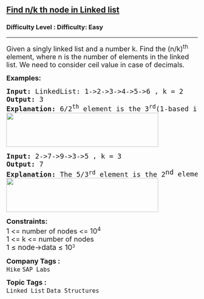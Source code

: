 <h2><a href="https://www.geeksforgeeks.org/problems/find-nk-th-node-in-linked-list/1?page=1&difficulty%5B%5D=-1&category%5B%5D=Linked%2520List&sortBy=submissions">Find n/k th node in Linked list</a></h2><h3>Difficulty Level : Difficulty: Easy</h3><hr><div class="problems_problem_content__Xm_eO"><p><span style="font-size: 18px;">Given a singly linked list and a number k. Find the (n/k)<sup>th</sup> element, where n is the number of elements in the linked list. We need to consider ceil value in case of decimals.</span></p>
<p><strong style="font-size: 18px;">Examples:</strong></p>
<pre><span style="font-size: 18px;"><strong>Input: </strong>LinkedList: 1-&gt;2-&gt;3-&gt;4-&gt;5-&gt;6 , k = 2<br><strong>Output:</strong> 3<br><strong>Explanation: </strong>6/2<sup>th</sup>&nbsp;element is the 3<sup>rd</sup>(1-based indexing) element which is 3.<br><img src="https://media.geeksforgeeks.org/img-practice/prod/addEditProblem/700635/Web/Other/blobid0_1722110272.png" width="400" height="90"><br></span></pre>
<pre><span style="font-size: 18px;"><strong>Input:</strong> 2-&gt;7-&gt;9-&gt;3-&gt;5 , k = 3<br></span><span style="font-size: 18px;"><strong>Output: </strong>7<br></span><span style="font-size: 18px;"><strong>Explanation: </strong>The<strong> </strong></span><span style="font-size: 18px;">5/3</span><sup><span style="font-size: 15px;">rd</span></sup><span style="font-size: 18px;">&nbsp;element is the 2</span><sup style="font-size: 18px;">nd </sup><span style="font-size: 18px;">element as mentioned in the question that we need to consider ceil value in the case of decimals. So 2<sup>nd</sup> element is 7.<br><img src="https://media.geeksforgeeks.org/img-practice/prod/addEditProblem/700635/Web/Other/blobid1_1722110291.png" width="400" height="90"><br></span></pre>
<p><span style="font-size: 18px;"><strong>Constraints:&nbsp;</strong><br>1 &lt;= number of nodes &lt;= 10<sup>4</sup><br>1 &lt;= k &lt;=&nbsp;</span><span style="font-size: 18px;">number of nodes<br></span><span style="font-size: 18.6667px;">1 ≤ node-&gt;data ≤ 10</span><sup>3</sup><span style="font-size: 18px;"><br></span></p></div><p><span style=font-size:18px><strong>Company Tags : </strong><br><code>Hike</code>&nbsp;<code>SAP Labs</code>&nbsp;<br><p><span style=font-size:18px><strong>Topic Tags : </strong><br><code>Linked List</code>&nbsp;<code>Data Structures</code>&nbsp;